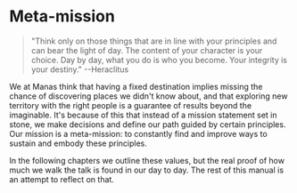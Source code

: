 # Meta-mission

> "Think only on those things that are in line with your principles and can bear the light of day. The content of your character is your choice. Day by day, what you do is who you become. Your integrity is your destiny." --Heraclitus

We at Manas think that having a fixed destination implies missing the chance of discovering places we didn't know about, and that exploring new territory with the right people is a guarantee of results beyond the imaginable. It's because of this that instead of a mission statement set in stone, we make decisions and define our path guided by certain principles. Our mission is a meta-mission: to constantly find and improve ways to sustain and embody these principles.

In the following chapters we outline these values, but the real proof of how much we walk the talk is found in our day to day. The rest of this manual is an attempt to reflect on that.

